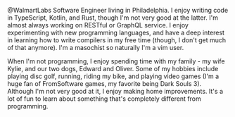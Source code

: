 @WalmartLabs Software Engineer living in Philadelphia. I enjoy writing code in
TypeScript, Kotlin, and Rust, though I'm not very good at the latter.  I'm
almost always working on RESTful or GraphQL service. I enjoy experimenting with
new programming languages, and have a deep interest in learning how to write
compilers in my free time (though, I don't get much of that anymore). I'm a
masochist so naturally I'm a vim user.

When I'm not programming, I enjoy spending time with my family - my wife Kylie,
and our two dogs, Edward and Oliver. Some of my hobbies include playing disc
golf, running, riding my bike, and playing video games (I'm a huge fan of
FromSoftware games, my favorite being Dark Souls 3). Although I'm not very good
at it, I enjoy making home improvements. It's a lot of fun to learn about
something that's completely different from programming.
